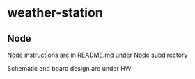 # weather-station

## Node
Node instructions are in README.md under Node subdirectory

Schematic and board design are under HW
